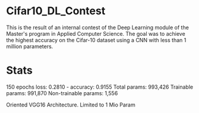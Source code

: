# Cifar10_DL_Contest
This is the result of an internal contest of the Deep Learning module of the Master's program in Applied Computer Science. The goal was to achieve the highest accuracy on the Cifar-10 dataset using a CNN with less than 1 million parameters.

# Stats
150 epochs
loss: 0.2810 - accuracy: 0.9155
Total params: 993,426
Trainable params: 991,870
Non-trainable params: 1,556

Oriented VGG16 Architecture. Limited to 1 Mio Param
